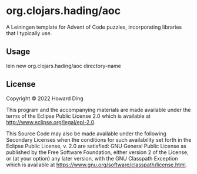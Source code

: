 # org.clojars.hading/aoc

A Leiningen template for Advent of Code puzzles, incorporating libraries that I typically use.

## Usage

lein new org.clojars.hading/aoc directory-name

## License

Copyright © 2022 Howard Ding

This program and the accompanying materials are made available under the
terms of the Eclipse Public License 2.0 which is available at
http://www.eclipse.org/legal/epl-2.0.

This Source Code may also be made available under the following Secondary
Licenses when the conditions for such availability set forth in the Eclipse
Public License, v. 2.0 are satisfied: GNU General Public License as published by
the Free Software Foundation, either version 2 of the License, or (at your
option) any later version, with the GNU Classpath Exception which is available
at https://www.gnu.org/software/classpath/license.html.
